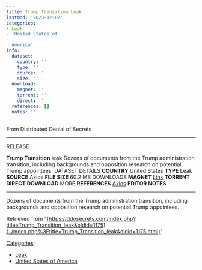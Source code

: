 ```yaml
---
title: Trump Transition Leak
lastmod: '2023-12-02'
categories:
- Leak
- 'United States of

  America'
info:
  dataset:
    country: ''
    type: ''
    source: ''
    size: ''
  download:
    magnet: ''
    torrent: ''
    direct: ''
  references: []
  notes: ''
---
```




From Distributed Denial of Secrets

---
RELEASE

**Trump Transition leak**
Dozens of documents from the Trump administration transition, including backgrounds and opposition research on potential Trump appointees.
DATASET DETAILS
**COUNTRY** United States
**TYPE** Leak
**SOURCE** Axios
**FILE SIZE** 60.2 MB
DOWNLOADS
**MAGNET** [Link](magnet:?xt=urn:btih:C0AF4CBEF9D08026F1C25BCF0C58213B3E208B3D&dn=Trump+Transition+leak+I&tr=udp://tracker.leechers-paradise.org:6969&tr=udp://zer0day.ch:1337&tr=udp://open.demonii.com:1337&tr=udp://tracker.coppersurfer.tk:6969&ws=https://data.ddosecrets.com/file/Trump+Transition+leak+I/)
**TORRENT**
**DIRECT DOWNLOAD**
MORE
**REFERENCES**
[Axios](https://www.axios.com/donald-trump-presidential-transition-vetting-rnc-686f1655-8731-43fe-964b-819e541eaee3.html)
**EDITOR NOTES**

---

Dozens of documents from the Trump administration transition, including
backgrounds and opposition research on potential Trump appointees.

Retrieved from
"[https://ddosecrets.com/index.php?title=Trump_Transition_leak&oldid=1175](../index.php%3Ftitle=Trump_Transition_leak&oldid=1175.html)"

[Categories](./Special:Categories.html "Special:Categories"):

- [Leak](./Category:Leak.html "Category:Leak")
- [United States of
America](./Category:United_States_of_America.html "Category:United States of America")
